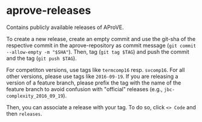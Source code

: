 # aprove-releases
Contains publicly available releases of AProVE.

To create a new release, create an empty commit and use the git-sha of the respective commit in the aprove-repository as commit message (`git commit --allow-empty -m "$SHA"`).
Then, tag (`git tag $TAG`) and push the commit and the tag (`git push $TAG`).

For competiton versions, use tags like `termcomp16` resp. `svcomp16`.
For all other versions, please use tags like `2016-09-19`.
If you are releasing a version of a feature branch,
please prefix the tag with the name of the feature branch to avoid confusion with "official" releases (e.g., `jbc-complexity_2016_09_19`).

Then, you can associate a release with your tag.
To do so, click `<> Code` and then `releases`.
